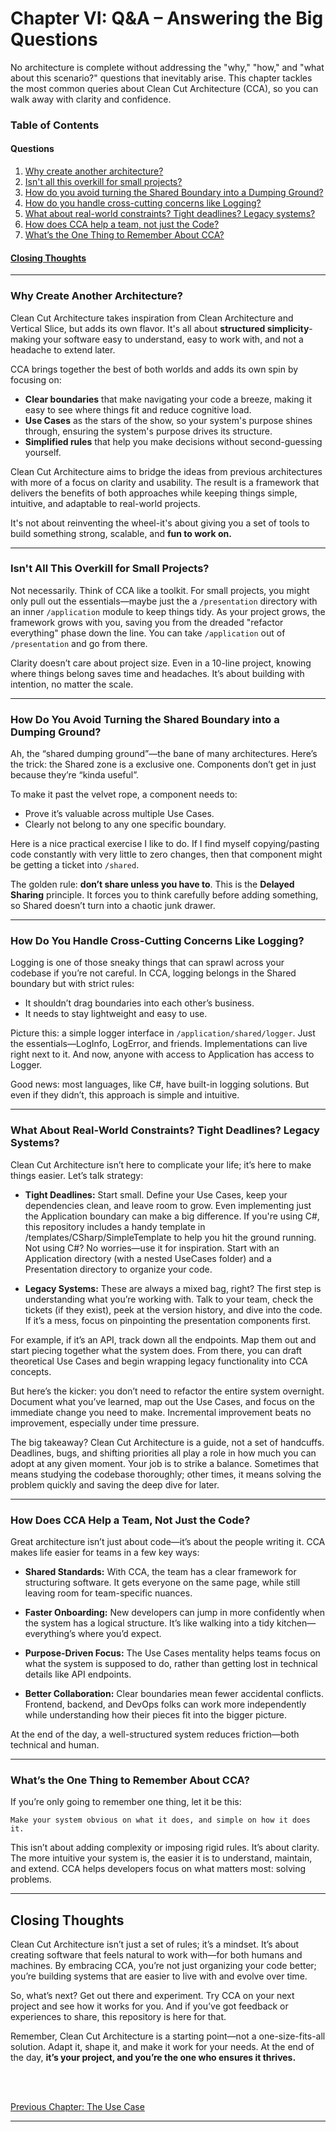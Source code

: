 # **Chapter VI: Q&A – Answering the Big Questions**

No architecture is complete without addressing the "why," "how," and "what about this scenario?" questions that inevitably arise. This chapter tackles the most common queries about Clean Cut Architecture (CCA), so you can walk away with clarity and confidence.

### Table of Contents

#### Questions

1. [Why create another architecture?](#why-create-another-architecture)
2. [Isn't all this overkill for small projects?](#isnt-all-this-overkill-for-small-projects)
3. [How do you avoid turning the Shared Boundary into a Dumping Ground?](#how-do-you-avoid-turning-the-shared-boundary-into-a-dumping-ground)
4. [How do you handle cross-cutting concerns like Logging?](#how-do-you-handle-cross-cutting-concerns-like-logging)
5. [What about real-world constraints? Tight deadlines? Legacy systems?](#what-about-real-world-constraints-tight-deadlines-legacy-systems)
6. [How does CCA help a team, not just the Code?](#how-does-cca-help-a-team-not-just-the-code)
7. [What’s the One Thing to Remember About CCA?](#whats-the-one-thing-to-remember-about-cca)

#### [Closing Thoughts](#closing-thoughts)

---

### **Why Create Another Architecture?**

Clean Cut Architecture takes inspiration from Clean Architecture and Vertical Slice, but adds its own flavor. It's all about **structured simplicity**-making your software easy to understand, easy to work with, and not a headache to extend later.

CCA brings together the best of both worlds and adds its own spin by focusing on:

- **Clear boundaries** that make navigating your code a breeze, making it easy to see where things fit and reduce cognitive load.
- **Use Cases** as the stars of the show, so your system's purpose shines through, ensuring the system's purpose drives its structure.
- **Simplified rules** that help you make decisions without second-guessing yourself.

Clean Cut Architecture aims to bridge the ideas from previous architectures with more of a focus on clarity and usability. The result is a framework that delivers the benefits of both approaches while keeping things simple, intuitive, and adaptable to real-world projects.

It's not about reinventing the wheel-it's about giving you a set of tools to build something strong, scalable, and **fun to work on.**

---

### **Isn't All This Overkill for Small Projects?**

Not necessarily. Think of CCA like a toolkit. For small projects, you might only pull out the essentials—maybe just the a `/presentation` directory with an inner `/application` module to keep things tidy. As your project grows, the framework grows with you, saving you from the dreaded "refactor everything" phase down the line. You can take `/application` out of `/presentation` and go from there.

Clarity doesn’t care about project size. Even in a 10-line project, knowing where things belong saves time and headaches. It’s about building with intention, no matter the scale.

---

### **How Do You Avoid Turning the Shared Boundary into a Dumping Ground?**

Ah, the “shared dumping ground”—the bane of many architectures. Here’s the trick: the Shared zone is a exclusive one. Components don’t get in just because they’re “kinda useful”.

To make it past the velvet rope, a component needs to:

- Prove it’s valuable across multiple Use Cases.
- Clearly not belong to any one specific boundary.

Here is a nice practical exercise I like to do. If I find myself copying/pasting code constantly with very little to zero changes, then that component might be getting a ticket into `/shared`.

The golden rule: **don’t share unless you have to**. This is the **Delayed Sharing** principle. It forces you to think carefully before adding something, so Shared doesn’t turn into a chaotic junk drawer.

---

### **How Do You Handle Cross-Cutting Concerns Like Logging?**

Logging is one of those sneaky things that can sprawl across your codebase if you’re not careful. In CCA, logging belongs in the Shared boundary but with strict rules:

- It shouldn’t drag boundaries into each other’s business.
- It needs to stay lightweight and easy to use.

Picture this: a simple logger interface in `/application/shared/logger`. Just the essentials—LogInfo, LogError, and friends. Implementations can live right next to it. And now, anyone with access to Application has access to Logger.

Good news: most languages, like C#, have built-in logging solutions. But even if they didn’t, this approach is simple and intuitive.

---

### **What About Real-World Constraints? Tight Deadlines? Legacy Systems?**

Clean Cut Architecture isn’t here to complicate your life; it’s here to make things easier. Let’s talk strategy:

- **Tight Deadlines:** Start small. Define your Use Cases, keep your dependencies clean, and leave room to grow. Even implementing just the Application boundary can make a big difference. If you're using C#, this repository includes a handy template in /templates/CSharp/SimpleTemplate to help you hit the ground running. Not using C#? No worries—use it for inspiration. Start with an Application directory (with a nested UseCases folder) and a Presentation directory to organize your code.

- **Legacy Systems:** These are always a mixed bag, right? The first step is understanding what you’re working with. Talk to your team, check the tickets (if they exist), peek at the version history, and dive into the code. If it’s a mess, focus on pinpointing the presentation components first.

For example, if it’s an API, track down all the endpoints. Map them out and start piecing together what the system does. From there, you can draft theoretical Use Cases and begin wrapping legacy functionality into CCA concepts.

But here’s the kicker: you don’t need to refactor the entire system overnight. Document what you’ve learned, map out the Use Cases, and focus on the immediate change you need to make. Incremental improvement beats no improvement, especially under time pressure.

The big takeaway? Clean Cut Architecture is a guide, not a set of handcuffs. Deadlines, bugs, and shifting priorities all play a role in how much you can adopt at any given moment. Your job is to strike a balance. Sometimes that means studying the codebase thoroughly; other times, it means solving the problem quickly and saving the deep dive for later.

---

### **How Does CCA Help a Team, Not Just the Code?**

Great architecture isn’t just about code—it’s about the people writing it. CCA makes life easier for teams in a few key ways:

- **Shared Standards:** With CCA, the team has a clear framework for structuring software. It gets everyone on the same page, while still leaving room for team-specific nuances.

- **Faster Onboarding:** New developers can jump in more confidently when the system has a logical structure. It’s like walking into a tidy kitchen—everything’s where you’d expect.

- **Purpose-Driven Focus:** The Use Cases mentality helps teams focus on what the system is supposed to do, rather than getting lost in technical details like API endpoints.

- **Better Collaboration:** Clear boundaries mean fewer accidental conflicts. Frontend, backend, and DevOps folks can work more independently while understanding how their pieces fit into the bigger picture.

At the end of the day, a well-structured system reduces friction—both technical and human.

---

### **What’s the One Thing to Remember About CCA?**

If you’re only going to remember one thing, let it be this:

    Make your system obvious on what it does, and simple on how it does it.

This isn’t about adding complexity or imposing rigid rules. It’s about clarity. The more intuitive your system is, the easier it is to understand, maintain, and extend. CCA helps developers focus on what matters most: solving problems.

---

## **Closing Thoughts**

Clean Cut Architecture isn’t just a set of rules; it’s a mindset. It’s about creating software that feels natural to work with—for both humans and machines. By embracing CCA, you’re not just organizing your code better; you’re building systems that are easier to live with and evolve over time.

So, what’s next? Get out there and experiment. Try CCA on your next project and see how it works for you. And if you’ve got feedback or experiences to share, this repository is here for that.

Remember, Clean Cut Architecture is a starting point—not a one-size-fits-all solution. Adapt it, shape it, and make it work for your needs. At the end of the day, **it’s your project, and you’re the one who ensures it thrives.**

<br/>
<br/>

[Previous Chapter: The Use Case](../4-the-use-case/README.md)

---
